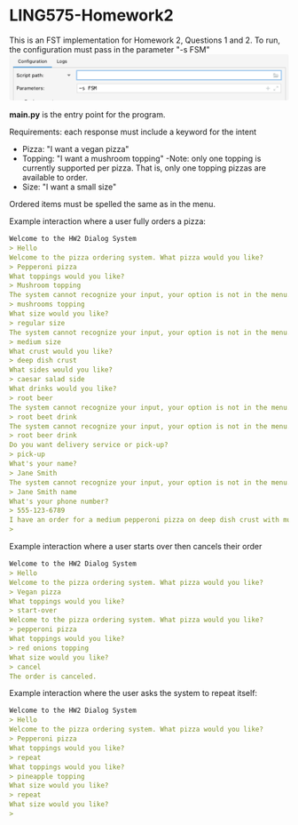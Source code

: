 # LING575-Homework2

This is an FST implementation for Homework 2, Questions 1 and 2.
To run, the configuration must pass in the parameter "-s FSM"
![](.README_images/configuration.png)

**main.py** is the entry point for the program.

Requirements: each response must include a keyword for the intent
- Pizza: "I want a vegan pizza"
- Topping: "I want a mushroom topping"
  -Note: only one topping is currently supported per pizza. 
  That is, only one topping pizzas are available to order.
- Size: "I want a small size"

Ordered items must be spelled the same as in the menu.

Example interaction where a user fully orders a pizza:
```markdown
Welcome to the HW2 Dialog System
> Hello
Welcome to the pizza ordering system. What pizza would you like?
> Pepperoni pizza
What toppings would you like?
> Mushroom topping
The system cannot recognize your input, your option is not in the menu.
> mushrooms topping
What size would you like?
> regular size
The system cannot recognize your input, your option is not in the menu.
> medium size
What crust would you like?
> deep dish crust
What sides would you like?
> caesar salad side
What drinks would you like?
> root beer
The system cannot recognize your input, your option is not in the menu.
> root beet drink
The system cannot recognize your input, your option is not in the menu.
> root beer drink
Do you want delivery service or pick-up?
> pick-up
What's your name?
> Jane Smith
The system cannot recognize your input, your option is not in the menu.
> Jane Smith name
What's your phone number?
> 555-123-6789
I have an order for a medium pepperoni pizza on deep dish crust with mushrooms toppings, caesar salad side, root beer drink for pick-up.
> 
```

Example interaction where a user starts over then cancels their order
```markdown
Welcome to the HW2 Dialog System
> Hello
Welcome to the pizza ordering system. What pizza would you like?
> Vegan pizza
What toppings would you like?
> start-over
Welcome to the pizza ordering system. What pizza would you like?
> pepperoni pizza
What toppings would you like?
> red onions topping
What size would you like?
> cancel
The order is canceled.
```

Example interaction where the user asks the system to repeat itself:
```markdown
Welcome to the HW2 Dialog System
> Hello
Welcome to the pizza ordering system. What pizza would you like?
> Pepperoni pizza
What toppings would you like?
> repeat
What toppings would you like?
> pineapple topping
What size would you like?
> repeat
What size would you like?
> 
```